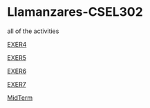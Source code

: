 # Llamanzares-CSEL302
all of the activities

<a href="2A_LLAMANZARES_EXER4.ipynb">EXER4</a>

<a href="2A_LLAMANZARES_EXER5.ipynb">EXER5</a>

<a href="2A_LLAMANZARES_EXER6.ipynb">EXER6</a>

<a href="2A_LLAMANZARES_EXER7.ipynb">EXER7</a>

<a href="2A_LLAMANZARES_MIDTERM.ipynb">MidTerm</a>
